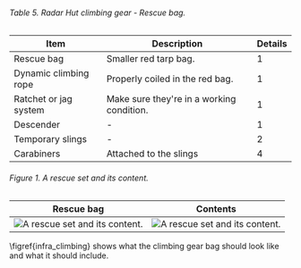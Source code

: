 

###### Table 5. Radar Hut climbing gear - Rescue bag.
| Item | Description | Details |
| ---- | ----------- | ------- |
| Rescue bag | Smaller red tarp bag. | 1 |
| Dynamic climbing rope | Properly coiled in the red bag. | 1 |
| Ratchet or jag system | Make sure they're in a working condition. | 1 |
| Descender | - | 1 |
| Temporary slings | - | 2 |
| Carabiners | Attached to the slings | 4 |

###### Figure 1. A rescue set and its content.
| Rescue bag | Contents |
| - | - |
| ![A rescue set and its content.](images/infrastructure/rescue.jpg) | ![A rescue set and its content.](images/infrastructure/rescue_content.jpg) |

\figref{infra_climbing} shows what the climbing gear bag should look like and what it should include.